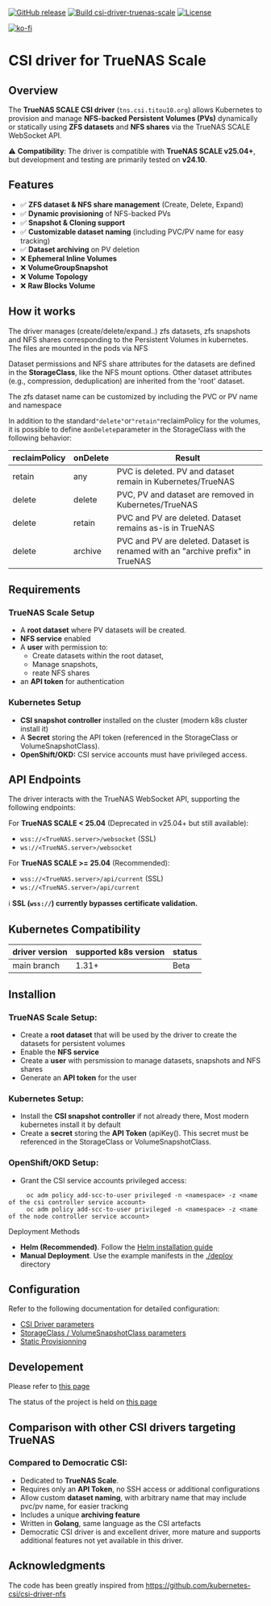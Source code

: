
[![GitHub release](https://img.shields.io/github/release/titou10titou10/csi-driver-truenas-scale.svg)](https://github.com/titou10titou10/csi-driver-truenas-scale/releases/latest)
[![Build csi-driver-truenas-scale](https://github.com/titou10titou10/csi-driver-truenas-scale/actions/workflows/build.yaml/badge.svg)](https://github.com/titou10titou10/csi-driver-truenas-scale/actions/workflows/build.yaml)
[![License](https://img.shields.io/badge/License-Apache%202.0-blue.svg)](https://opensource.org/licenses/Apache-2.0)


[![ko-fi](https://ko-fi.com/img/githubbutton_sm.svg)](https://ko-fi.com/I2I7BYYKC)

# CSI driver for TrueNAS Scale

## Overview

The **TrueNAS SCALE CSI driver** (`tns.csi.titou10.org`) allows Kubernetes to provision and manage **NFS-backed Persistent Volumes (PVs)** dynamically or statically using **ZFS datasets** and **NFS shares** via the TrueNAS SCALE WebSocket API.  

⚠️ **Compatibility**: The driver is compatible with **TrueNAS SCALE v25.04+**, but development and testing are primarily tested on **v24.10**.

## Features  

- ✅ **ZFS dataset & NFS share management** (Create, Delete, Expand)  
- ✅ **Dynamic provisioning** of NFS-backed PVs  
- ✅ **Snapshot & Cloning support**  
- ✅ **Customizable dataset naming** (including PVC/PV name for easy tracking)  
- ✅ **Dataset archiving** on PV deletion  
- ❌ **Ephemeral Inline Volumes**
- ❌ **VolumeGroupSnapshot**
- ❌ **Volume Topology**
- ❌ **Raw Blocks Volume**

## How it works
The driver manages (create/delete/expand..) zfs datasets, zfs snapshots and NFS shares corresponding to the Persistent Volumes in kubernetes. The files are mounted in the pods via NFS

Dataset permissions and NFS share attributes for the datasets are defined in the **StorageClass**, like the NFS mount options. Other dataset attributes (e.g., compression, deduplication) are inherited from the 'root' dataset.

The zfs dataset name can be customized by including the PVC or PV name and namespace

In addition to the standard`"delete"`or`"retain"`reclaimPolicy for the volumes, it is possible to define a`onDelete`parameter in the StorageClass with the following behavior:

| reclaimPolicy | onDelete | Result |
|------------------------------|--------|--------|
| retain        | any      | PVC is deleted. PV and dataset remain in Kubernetes/TrueNAS  |
| delete        | delete   | PVC, PV and dataset are removed in Kubernetes/TrueNAS |
| delete        | retain   | PVC and PV are deleted. Dataset remains as-is in TrueNAS |
| delete        | archive  | PVC and PV are deleted. Dataset is renamed with an "archive prefix" in TrueNAS |

## Requirements

### TrueNAS Scale Setup
- A **root dataset** where PV datasets will be created.
- **NFS service** enabled
- A **user** with permission to:
  - Create datasets within the root dataset, 
  - Manage snapshots,
  - reate NFS shares
- an **API token** for authentication

### Kubernetes Setup
- **CSI snapshot controller** installed on the cluster (modern k8s cluster install it)
- A **Secret** storing the API token (referenced in the StorageClass or VolumeSnapshotClass).
- **OpenShift/OKD:** CSI service accounts must have privileged access.

## API Endpoints

The driver interacts with the TrueNAS WebSocket API, supporting the following endpoints:

For **TrueNAS SCALE < 25.04** (Deprecated in v25.04+ but still available):
- `wss://<TrueNAS.server>/websocket` (SSL)
- `ws://<TrueNAS.server>/websocket`

For **TrueNAS SCALE >= 25.04** (Recommended):
- `wss://<TrueNAS.server>/api/current` (SSL)
- `ws://<TrueNAS.server>/api/current`

ℹ️ **SSL (`wss://`) currently bypasses certificate validation.**


## Kubernetes Compatibility
|driver version  | supported k8s version | status |
|----------------|-----------------------|--------|
| main branch   | 1.31+                 | Beta  |

## Installion

### TrueNAS Scale Setup:
- Create a **root dataset** that will be used by the driver to create the datasets for persistent volumes
- Enable the **NFS service**
- Create a **user** with persmission to manage datasets, snapshots and NFS shares
- Generate an **API token** for the user

### Kubernetes Setup:
- Install the **CSI snapshot controller** if not already there, Most modern kubernetes install it by default
- Create a **secret** storing the **API Token** (apiKey(). This secret must be referenced in the StorageClass or VolumeSnapshotClass.

### OpenShift/OKD Setup:
- Grant the CSI service accounts privileged access:
```console
     oc adm policy add-scc-to-user privileged -n <namespace> -z <name of the csi controller service account>
     oc adm policy add-scc-to-user privileged -n <namespace> -z <name of the node controller service account>
```

Deployment  Methods
- **Helm (Recommended)**. Follow the [Helm installation guide](https://github.com/titou10titou10/csi-driver-truenas-scale/blob/main/charts/README.md)
- **Manual Deployment**. Use the example manifests in the [./deploy](./deploy) directory


## Configuration

Refer to the following documentation for detailed configuration:
- [CSI Driver parameters](./docs/driver-parameters.md)
- [StorageClass / VolumeSnapshotClass parameters](./docs/sc-vsc-parameters.md)
- [Static Provisionning](./docs/static-provisionning.md)

## Developement

Please refer to [this page](./docs/dev-howto.md)

The status of the project is held on [this page](./docs/dev-status.md)

## Comparison with other CSI drivers targeting TrueNAS
### Compared to **Democratic CSI**:
- Dedicated to **TrueNAS Scale**. 
- Requires only an **API Token**, no SSH access or additional configurations
- Allow custom **dataset naming**, with arbitrary name that may include pvc/pv name, for easier tracking
- Includes a unique **archiving feature**
- Written in **Golang**, same language as the CSI artefacts
- Democratic CSI driver is and excellent driver, more mature and supports  additional features not yet available in this driver.

## Acknowledgments

The code has been greatly inspired from https://github.com/kubernetes-csi/csi-driver-nfs
